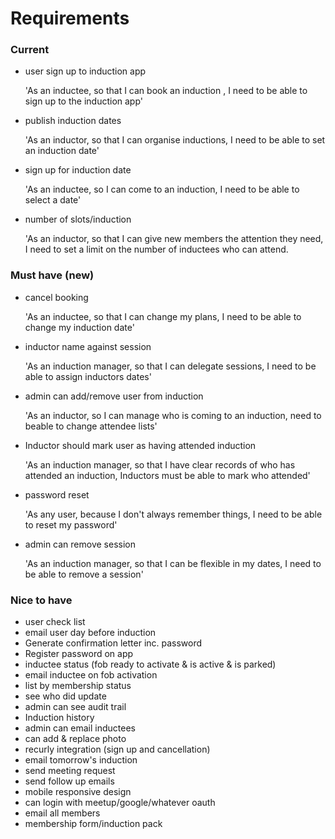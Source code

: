 # Requirements

### Current
- user sign up to induction app

  'As an inductee, so that I can book an induction , I need to be able to sign up to the induction app'

- publish induction dates

  'As an inductor, so that I can organise inductions, I need to be able to set an induction date'
- sign up for induction date

  'As an inductee, so I can come to an induction, I need to be able to select a date'

- number of slots/induction

  'As an inductor, so that I can give new members the attention they need, I need to set a limit on the number of inductees who can attend.

### Must have (new)
- cancel booking

  'As an inductee, so that I can change my plans, I need to be able to change my induction date'

- inductor name against session

  'As an induction manager, so that I can delegate sessions, I need to be able to assign inductors dates'

- admin can add/remove user from induction

  'As an inductor, so I can manage who is coming to an induction, need to beable to change attendee lists'

- Inductor should mark user as having attended induction

  'As an induction manager, so that I have clear records of who has attended an induction, Inductors must be able to mark who attended'

- password reset

  'As any user, because I don't always remember things, I need to be able to reset my password'

- admin can remove session

  'As an induction manager, so that I can be flexible in my dates, I need to be able to remove a session'

### Nice to have
- user check list
- email user day before induction
- Generate confirmation letter inc. password
- Register password on app
- inductee status (fob ready to activate & is active & is parked)
- email inductee on fob activation
- list by membership status
- see who did update
- admin can see audit trail
- Induction history
- admin can email inductees
- can add & replace photo
- recurly integration (sign up and cancellation)
- email tomorrow's induction
- send meeting request
- send follow up emails
- mobile responsive design
- can login with meetup/google/whatever oauth
- email all members
- membership form/induction pack
